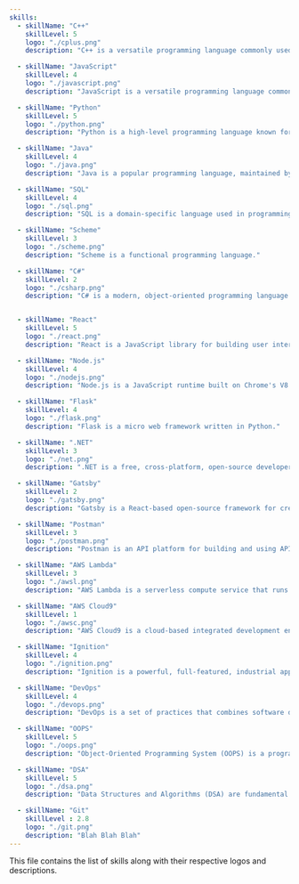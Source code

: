 ```yaml
---
skills:
  - skillName: "C++"
    skillLevel: 5
    logo: "./cplus.png"
    description: "C++ is a versatile programming language commonly used for web development."

  - skillName: "JavaScript"
    skillLevel: 4
    logo: "./javascript.png"
    description: "JavaScript is a versatile programming language commonly used for web development."

  - skillName: "Python"
    skillLevel: 5
    logo: "./python.png"
    description: "Python is a high-level programming language known for its readability and versatility."

  - skillName: "Java"
    skillLevel: 4
    logo: "./java.png"
    description: "Java is a popular programming language, maintained by Oracle."

  - skillName: "SQL"
    skillLevel: 4
    logo: "./sql.png"
    description: "SQL is a domain-specific language used in programming and designed for managing data."

  - skillName: "Scheme"
    skillLevel: 3
    logo: "./scheme.png"
    description: "Scheme is a functional programming language."

  - skillName: "C#"
    skillLevel: 2
    logo: "./csharp.png"
    description: "C# is a modern, object-oriented programming language developed by Microsoft."


  - skillName: "React"
    skillLevel: 5
    logo: "./react.png"
    description: "React is a JavaScript library for building user interfaces, maintained by Facebook."

  - skillName: "Node.js"
    skillLevel: 4
    logo: "./nodejs.png"
    description: "Node.js is a JavaScript runtime built on Chrome's V8 JavaScript engine."

  - skillName: "Flask"
    skillLevel: 4
    logo: "./flask.png"
    description: "Flask is a micro web framework written in Python."

  - skillName: ".NET"
    skillLevel: 3
    logo: "./net.png"
    description: ".NET is a free, cross-platform, open-source developer platform for building many different types of applications."

  - skillName: "Gatsby"
    skillLevel: 2
    logo: "./gatsby.png"
    description: "Gatsby is a React-based open-source framework for creating websites and apps."

  - skillName: "Postman"
    skillLevel: 3
    logo: "./postman.png"
    description: "Postman is an API platform for building and using APIs."

  - skillName: "AWS Lambda"
    skillLevel: 3
    logo: "./awsl.png"
    description: "AWS Lambda is a serverless compute service that runs your code in response to events."

  - skillName: "AWS Cloud9"
    skillLevel: 1
    logo: "./awsc.png"
    description: "AWS Cloud9 is a cloud-based integrated development environment (IDE)."

  - skillName: "Ignition"
    skillLevel: 4
    logo: "./ignition.png"
    description: "Ignition is a powerful, full-featured, industrial application platform."

  - skillName: "DevOps"
    skillLevel: 4
    logo: "./devops.png"
    description: "DevOps is a set of practices that combines software development and IT operations."

  - skillName: "OOPS"
    skillLevel: 5
    logo: "./oops.png"
    description: "Object-Oriented Programming System (OOPS) is a programming paradigm based on the concept of objects."

  - skillName: "DSA"
    skillLevel: 5
    logo: "./dsa.png"
    description: "Data Structures and Algorithms (DSA) are fundamental concepts in computer science."

  - skillName: "Git"
    skillLevel : 2.8
    logo: "./git.png"
    description: "Blah Blah Blah"
---
```


This file contains the list of skills along with their respective logos and descriptions.
